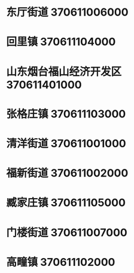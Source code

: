 # 东厅街道 370611006000
# 回里镇 370611104000
# 山东烟台福山经济开发区 370611401000
# 张格庄镇 370611103000
# 清洋街道 370611001000
# 福新街道 370611002000
# 臧家庄镇 370611105000
# 门楼街道 370611007000
# 高疃镇 370611102000
